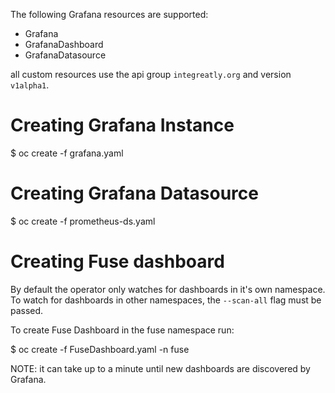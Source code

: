 The following Grafana resources are supported:

- Grafana
- GrafanaDashboard
- GrafanaDatasource

all custom resources use the api group `integreatly.org` and version `v1alpha1`.

# Creating Grafana Instance

$ oc create -f grafana.yaml

# Creating Grafana Datasource

$ oc create -f prometheus-ds.yaml

# Creating Fuse dashboard

By default the operator only watches for dashboards in it's own namespace. To watch for dashboards in other namespaces, the `--scan-all` flag must be passed.

To create Fuse Dashboard in the fuse namespace run:

$ oc create -f FuseDashboard.yaml -n fuse

NOTE: it can take up to a minute until new dashboards are discovered by Grafana.
